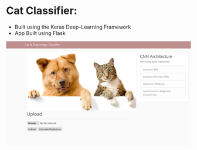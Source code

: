 # Cat Classifier:
- Built using the Keras Deep-Learning Framework
- App Built using Flask

![Image of Homepage](https://github.com/jefftavlin/Cat-Classifier-with-Keras-Flask/blob/main/examples/home_page.PNG)
